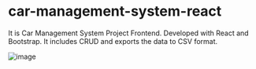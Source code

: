 # car-management-system-react

It is Car Management System Project Frontend. Developed with React and Bootstrap. It includes CRUD and exports the data to CSV format.
 
![image](https://user-images.githubusercontent.com/46938621/170958950-ff8117e3-27d1-46f8-b701-3bdae587249d.png)
